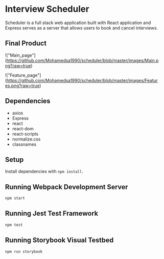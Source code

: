 # Interview Scheduler

 Scheduler is a full stack web application built with React application and Express serves as a server that allows users to book and cancel interviews.

## Final Product

!["Main_page"] (https://github.com/Mohamedsa1990/scheduler/blob/master/images/Main.png?raw=true)

!["Feature_page"] (https://github.com/Mohamedsa1990/scheduler/blob/master/images/Features.png?raw=true)


## Dependencies

- axios
- Express
- react
- react-dom
- react-scripts
- normalize.css
- classnames

## Setup

Install dependencies with `npm install`.

## Running Webpack Development Server

```sh
npm start
```

## Running Jest Test Framework

```sh
npm test
```

## Running Storybook Visual Testbed

```sh
npm run storybook
```
